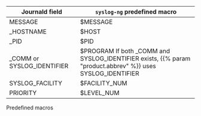 ---
---
<!-- DISCLAIMER: This file is based on the syslog-ng Open Source Edition documentation https://github.com/balabit/syslog-ng-ose-guides/commit/2f4a52ee61d1ea9ad27cb4f3168b95408fddfdf2 and is used under the terms of The syslog-ng Open Source Edition Documentation License. The file has been modified by Axoflow. -->
| Journald field               | `syslog-ng` predefined macro                                                                                         |
| ---------------------------- | ------------------------------------------------------------------------------------------------------------------ |
| MESSAGE                      | $MESSAGE                                                                                                           |
| _HOSTNAME                   | $HOST                                                                                                              |
| _PID                        | $PID                                                                                                               |
| _COMM or SYSLOG_IDENTIFIER | $PROGRAM If both _COMM and SYSLOG_IDENTIFIER exists, {{% param "product.abbrev" %}} uses SYSLOG_IDENTIFIER |
| SYSLOG_FACILITY             | $FACILITY_NUM                                                                                                     |
| PRIORITY                     | $LEVEL_NUM                                                                                                        |

Predefined macros
